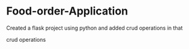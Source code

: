 # Food-order-Application

Created a flask project using python and added crud operations in that

crud operations

